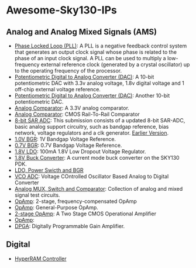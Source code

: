 # Awesome-Sky130-IPs
## Analog and Analog Mixed Signals (AMS)
- [Phase Locked Loop (PLL)](https://github.com/Pramod-Krishna/PLL-Design-using-SKY130): A PLL is a negative feedback control system that generates an output clock signal whose phase is related to the phase of an input clock signal. A PLL can be used to multiply a low-frequency external reference clock (generated by a crystal oscillator) up to the operating frequency of the processor. 
- [Potentiometric Digital to Analog Converter (DAC)](https://github.com/vsdip/avsddac_3v3_sky130_v1): A 10-bit potentiometric DAC with 3.3v analog voltage, 1.8v digital voltage and 1 off-chip external voltage reference.
- [Potentiometric Digital to Analog Converter (DAC)](https://github.com/xzlashutosh/avsddac_3v3): Another 10-bit potentiometric DAC.
- [Analog Comparator](https://github.com/vsdip/avsdcmp_3v3_sky130): A 3.3V analog comparator.
- [Analog Comparator](https://github.com/maherbenhouria/caravel_user_project_analog): CMOS Rail-To-Rail Comparator
- [8-bit SAR ADC](https://github.com/chrische-xx/mpw4): This submission consists of a updated 8-bit SAR-ADC, basic analog support circuitry, such as bandgap reference, bias network, voltage regulators and a clk generator. [Earlier Version](https://github.com/chrische-xx/caravel_user_project_analog).
- [1.0V BGR](https://github.com/mabrains/Analog_blocks/tree/main/Analog_Blocks/Bandgap): 1V Bandgap Voltage Reference.
- [0.7V BGR](https://github.com/hishamelreedy/BandGapReference_sky130): 0.7V Bandgap Voltage Reference.
- [1.8V LDO](https://github.com/mabrains/caravel_user_project_ldo): 100mA 1.8V Low Dropout Voltage Regulator.
- [1.8V Buck Converter](https://github.com/westonb/open-pmic): A current mode buck converter on the SKY130 PDK.
- [LDO, Power Swicth and BGR](https://gitlab.com/skywater130/columbus/-/tree/master/ip)
- [VCO ADC](https://github.com/duyhieubui/caravel_vco_adc): Voltage COntrolled Oscillator Based Analog to Digital Converter
- [Analog MUX, Switch and Comparator](https://github.com/H-S-S-11/caravel_user_project_analog): Collection of analog and mixed signal test circuits.
- [OpAmp](https://github.com/MadhuriKadam9/caravel_avsdopamp_3v3_sky130_v2): 2-stage, frequency-compensated OpAmp
- [OpAmp](https://github.com/diegohernando/caravel_fulgor_opamp): General-Purpose OpAmp.
- [2-stage OpAmp](https://github.com/rohinthram/opamp_tapeout_mpw4): A Two Stage CMOS Operational Amplifier 
- [OpAmp](https://github.com/H-S-S-11/caravel_user_project_analog/tree/main/mag/zeroToASIC_integration): 
- [DPGA](https://github.com/daniel-santos-7/dpga-ieee-sscs-contest): Digitally Programmable Gain Amplifier. 

## Digital
- [HyperRAM Controller](https://github.com/embelon/wrapped_wb_hyperram)
